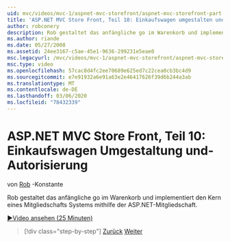```yaml
---
uid: mvc/videos/mvc-1/aspnet-mvc-storefront/aspnet-mvc-storefront-part-10-shopping-cart-refactor-and-authorization
title: 'ASP.NET MVC Store Front, Teil 10: Einkaufswagen umgestalten und Autorisierung | Microsoft-Dokumentation'
author: robconery
description: Rob gestaltet das anfängliche go im Warenkorb und implementiert den Kern eines Mitgliedschafts Systems mithilfe der ASP.NET-Mitgliedschaft.
ms.author: riande
ms.date: 05/27/2008
ms.assetid: 24ee3167-c5ae-45e1-9636-299231e5eae0
msc.legacyurl: /mvc/videos/mvc-1/aspnet-mvc-storefront/aspnet-mvc-storefront-part-10-shopping-cart-refactor-and-authorization
msc.type: video
ms.openlocfilehash: 57cac8d4fc2ee70689e625ed7c22cea0cb3bc4d9
ms.sourcegitcommit: e7e91932a6e91a63e2e46417626f39d6b244a3ab
ms.translationtype: MT
ms.contentlocale: de-DE
ms.lasthandoff: 03/06/2020
ms.locfileid: "78432339"
---
```

# <a name="aspnet-mvc-storefront-part-10-shopping-cart-refactor-and-authorization"></a>ASP.NET MVC Store Front, Teil 10: Einkaufswagen Umgestaltung und-Autorisierung

von [Rob](https://github.com/robconery) -Konstante

Rob gestaltet das anfängliche go im Warenkorb und implementiert den Kern eines Mitgliedschafts Systems mithilfe der ASP.NET-Mitgliedschaft.

[&#9654;Video ansehen (25 Minuten)](https://channel9.msdn.com/Blogs/ASP-NET-Site-Videos/aspnet-mvc-storefront-part-10-shopping-cart-refactor-and-authorization)

> [!div class="step-by-step"]
> [Zurück](aspnet-mvc-storefront-part-9-the-shopping-cart.md)
> [Weiter](aspnet-mvc-storefront-part-11-hooking-up-the-shopping-cart-and-using-components.md)
